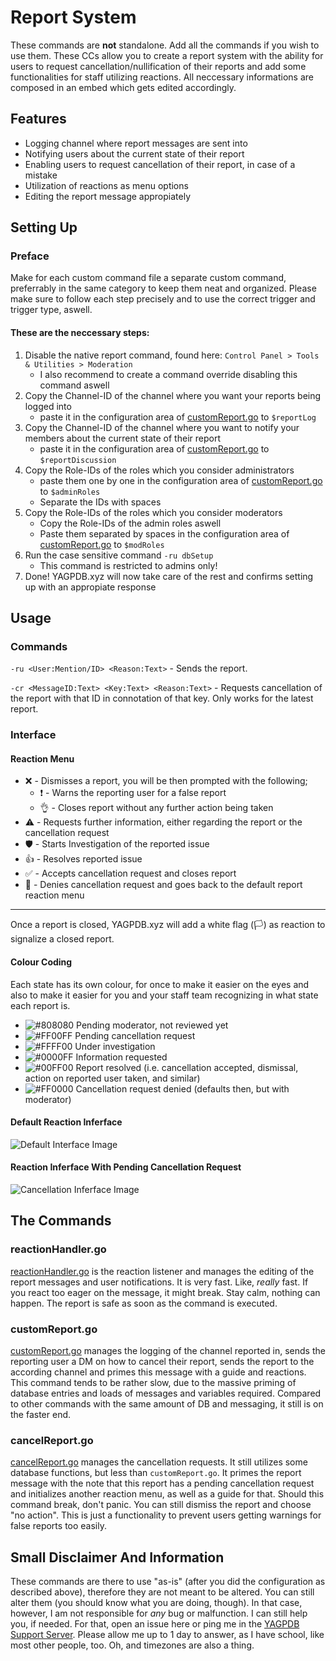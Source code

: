 # Report System
These commands are **not** standalone. Add all the commands if you wish to use them.
These CCs allow you to create a report system with the ability for users to request cancellation/nullification of their reports and add some functionalities for staff utilizing reactions.
All neccessary informations are composed in an embed which gets edited accordingly.

## Features
* Logging channel where report messages are sent into
* Notifying users about the current state of their report
* Enabling users to request cancellation of their report, in case of a mistake
* Utilization of reactions as menu options
* Editing the report message appropiately


## Setting Up

### Preface
Make for each custom command file a separate custom command, preferrably in the same category to keep them neat and organized. Please make sure to follow each step precisely and to use the correct trigger and trigger type, aswell.

#### These are the neccessary steps:
1. Disable the native report command, found here: `Control Panel > Tools & Utilities > Moderation`
    * I also recommend to create a command override disabling this command aswell
2. Copy the Channel-ID of the channel where you want your reports being logged into
    * paste it in the configuration area of [customReport.go](https://github.com/Olde7325/lagpdb-cc/blob/main/Report-System/customReport.go) to `$reportLog`
4. Copy the Channel-ID of the channel where you want to notify your members about the current state of their report
    *  paste it in the configuration area of [customReport.go](https://github.com/Olde7325/lagpdb-cc/blob/main/Report-System/customReport.go) to `$reportDiscussion`
5. Copy the Role-IDs of the roles which you consider administrators
    * paste them one by one in the configuration area of [customReport.go](https://github.com/Olde7325/lagpdb-cc/blob/main/Report-System/customReport.go) to `$adminRoles`
    * Separate the IDs with spaces
6. Copy the Role-IDs of the roles which you consider moderators
    * Copy the Role-IDs of the admin roles aswell
    * Paste them separated by spaces in the configuration area of [customReport.go](https://github.com/Olde7325/lagpdb-cc/blob/main/Report-System/customReport.go) to `$modRoles`
7. Run the case sensitive command `-ru dbSetup`
    * This command is restricted to admins only!
8. Done! YAGPDB.xyz will now take care of the rest and confirms setting up with an appropiate response

## Usage
### Commands
`-ru <User:Mention/ID> <Reason:Text>` - Sends the report. 

`-cr <MessageID:Text> <Key:Text> <Reason:Text>` - Requests cancellation of the report with that ID in connotation of that key. Only works for the latest report.

### Interface
#### Reaction Menu
* ❌ - Dismisses a report, you will be then prompted with the following;
    * ❗ - Warns the reporting user for a false report
    * 👌 - Closes report without any further action being taken
* ⚠️ - Requests further information, either regarding the report or the cancellation request
* 🛡️ - Starts Investigation of the reported issue
* 👍 - Resolves reported issue
* ✅ - Accepts cancellation request and closes report
* 🚫 - Denies cancellation request and goes back to the default report reaction menu

***
Once a report is closed, YAGPDB.xyz will add a white flag (🏳️) as reaction to signalize a closed report.

#### Colour Coding
Each state has its own colour, for once to make it easier on the eyes and also to make it easier for you and your staff team recognizing in what state each report is.
* ![#808080](https://via.placeholder.com/15/808080/000000?text=+) Pending moderator, not reviewed yet 
* ![#FF00FF](https://via.placeholder.com/15/FF00FF/000000?text=+) Pending cancellation request 
* ![#FFFF00](https://via.placeholder.com/15/FFFF00/000000?text=+) Under investigation 
* ![#0000FF](https://via.placeholder.com/15/0000FF/000000?text=+) Information requested
* ![#00FF00](https://via.placeholder.com/15/00FF00/000000?text=+) Report resolved (i.e. cancellation accepted, dismissal, action on reported user taken, and similar)
* ![#FF0000](https://via.placeholder.com/15/FF0000/000000?text=+) Cancellation request denied (defaults then, but with moderator) 

#### Default Reaction Inferface
![Default Interface Image](https://media.discordapp.net/attachments/767771719720632350/775133694264213523/unknown.png)

#### Reaction Inferface With Pending Cancellation Request
![Cancellation Inferface Image](https://media.discordapp.net/attachments/767771719720632350/775140298690134026/unknown.png)



## The Commands
### reactionHandler.go
[reactionHandler.go](https://github.com/Olde7325/lagpdb-cc/blob/main/Report-System/reactionHandler.go) is the reaction listener and manages the editing of the report messages and user notifications. It is very fast. Like, *really* fast. If you react too eager on the message, it might break. Stay calm, nothing can happen. The report is safe as soon as the command is executed.

### customReport.go
[customReport.go](https://github.com/Olde7325/lagpdb-cc/blob/main/Report-System/customReport.go) manages the logging of the channel reported in, sends the reporting user a DM on how to cancel their report, sends the report to the according channel and primes this message with a guide and reactions.
This command tends to be rather slow, due to the massive priming of database entries and loads of messages and variables required. Compared to other commands with the same amount of DB and messaging, it still is on the faster end.

### cancelReport.go
[cancelReport.go](https://github.com/Olde7325/lagpdb-cc/blob/main/Report-System/cancelReport.go) manages the cancellation requests. It still utilizes some database functions, but less than `customReport.go`. It primes the report message with the note that this report has a pending cancellation request and initializes another reaction menu, as well as a guide for that.
Should this command break, don't panic. You can still dismiss the report and choose "no action". This is just a functionality to prevent users getting warnings for false reports too easily.

## Small Disclaimer And Information
These commands are there to use "as-is" (after you did the configuration as described above), therefore they are not meant to be altered. You can still alter them (you should know what you are doing, though). In that case, however, I am not responsible for *any* bug or malfunction. I can still help you, if needed. For that, open an issue here or ping me in the [YAGPDB Support Server](https://discord.gg/5uVyq2E). Please allow me up to 1 day to answer, as I have school, like most other people, too. Oh, and timezones are also a thing.